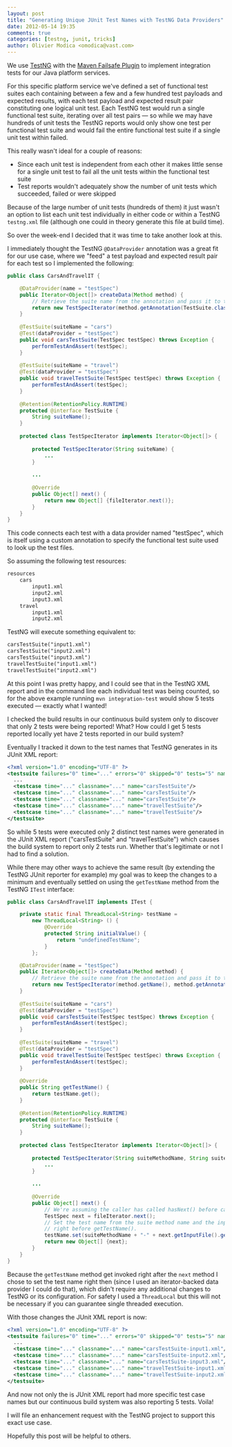 ```yaml
---
layout: post
title: "Generating Unique JUnit Test Names with TestNG Data Providers"
date: 2012-05-14 19:35
comments: true
categories: [testng, junit, tricks]
author: Olivier Modica <omodica@vast.com>
---
```


We use [TestNG](http://www.testng.org/) with the [Maven Failsafe Plugin](http://maven.apache.org/plugins/maven-failsafe-plugin/) to implement integration tests for our Java platform services.

For this specific platform service we've defined a set of functional test suites each containing between a few and a few hundred test payloads and expected results, with each test payload and expected result pair constituting one logical unit test. Each TestNG test would run a single functional test suite, iterating over all test pairs &mdash; so while we may have hundreds of unit tests the TestNG reports would only show one test per functional test suite and would fail the entire functional test suite if a single unit test within failed.

This really wasn't ideal for a couple of reasons:

* Since each unit test is independent from each other it makes little sense for a single unit test to fail all the unit tests within the functional test suite
* Test reports wouldn't adequately show the number of unit tests which succeeded, failed or were skipped 

<!-- more -->

Because of the large number of unit tests (hundreds of them) it just wasn't an option to list each unit test individually in either code or within a TestNG `testng.xml` file (although one could in theory generate this file at build time). 

So over the week-end I decided that it was time to take another look at this.

I immediately thought the TestNG `@DataProvider` annotation was a great fit for our use case, where we "feed" a test payload and expected result pair for each test so I implemented the following:

``` java
public class CarsAndTravelIT {

    @DataProvider(name = "testSpec")
    public Iterator<Object[]> createData(Method method) {
        // Retrieve the suite name from the annotation and pass it to the iterator which loads the input files within the test suite folder.
        return new TestSpecIterator(method.getAnnotation(TestSuite.class).suiteName());
    }
    
    @TestSuite(suiteName = "cars")
    @Test(dataProvider = "testSpec")
    public void carsTestSuite(TestSpec testSpec) throws Exception {
        performTestAndAssert(testSpec);
    }
        
    @TestSuite(suiteName = "travel")
    @Test(dataProvider = "testSpec")
    public void travelTestSuite(TestSpec testSpec) throws Exception {
        performTestAndAssert(testSpec);
    }
    
    @Retention(RetentionPolicy.RUNTIME)
    protected @interface TestSuite {
        String suiteName();
    }
    
    protected class TestSpecIterator implements Iterator<Object[]> {
    
        protected TestSpecIterator(String suiteName) {
            ...
        }
        
        ...
        
        @Override
        public Object[] next() {
            return new Object[] {fileIterator.next()};
        }
    }
}    
```

This code connects each test with a data provider named "testSpec", which is itself using a custom annotation to specify the functional test suite used to look up the test files.

So assuming the following test resources:

``` html
resources
    cars
        input1.xml
        input2.xml
        input3.xml
    travel
        input1.xml
        input2.xml
```

TestNG will execute something equivalent to:

``` html
carsTestSuite("input1.xml")
carsTestSuite("input2.xml")
carsTestSuite("input3.xml")
travelTestSuite("input1.xml")
travelTestSuite("input2.xml")
```

At this point I was pretty happy, and I could see that in the TestNG XML report and in the command line each individual test was being counted, so for the above example running `mvn integration-test` would show 5 tests executed &mdash; exactly what I wanted!

I checked the build results in our continuous build system only to discover that only 2 tests were being reported! What? How could I get 5 tests reported locally yet have 2 tests reported in our build system?

Eventually I tracked it down to the test names that TestNG generates in its JUnit XML report:

``` xml
<?xml version="1.0" encoding="UTF-8" ?>
<testsuite failures="0" time="..." errors="0" skipped="0" tests="5" name="TestSuite">
  ...
  <testcase time="..." classname="..." name="carsTestSuite"/>
  <testcase time="..." classname="..." name="carsTestSuite"/>
  <testcase time="..." classname="..." name="carsTestSuite"/>
  <testcase time="..." classname="..." name="travelTestSuite"/>
  <testcase time="..." classname="..." name="travelTestSuite"/>
</testsuite>  
```

So while 5 tests were executed only 2 distinct test names were generated in the JUnit XML report ("carsTestSuite" and "travelTestSuite") which causes the build system to report only 2 tests run. Whether that's legitimate or not I had to find a solution.

While there may other ways to achieve the same result (by extending the TestNG JUnit reporter for example) my goal was to keep the changes to a minimum and eventually settled on using the `getTestName` method from the TestNG `ITest` interface:

``` java
public class CarsAndTravelIT implements ITest {

    private static final ThreadLocal<String> testName = 
        new ThreadLocal<String> () {
            @Override 
            protected String initialValue() {
                return "undefinedTestName";
            }
        };

    @DataProvider(name = "testSpec")
    public Iterator<Object[]> createData(Method method) {
        // Retrieve the suite name from the annotation and pass it to the iterator which loads the input files within the test suite folder.
        return new TestSpecIterator(method.getName(), method.getAnnotation(TestSuite.class).suiteName());
    }
    
    @TestSuite(suiteName = "cars")
    @Test(dataProvider = "testSpec")
    public void carsTestSuite(TestSpec testSpec) throws Exception {
        performTestAndAssert(testSpec);
    }
        
    @TestSuite(suiteName = "travel")
    @Test(dataProvider = "testSpec")
    public void travelTestSuite(TestSpec testSpec) throws Exception {
        performTestAndAssert(testSpec);
    }
    
    @Override
    public String getTestName() {
        return testName.get();
    } 
    
    @Retention(RetentionPolicy.RUNTIME)
    protected @interface TestSuite {
        String suiteName();
    }
    
    protected class TestSpecIterator implements Iterator<Object[]> {
    
        protected TestSpecIterator(String suiteMethodName, String suiteName) {
            ...
        }
        
        ...
        
        @Override
        public Object[] next() {
            // We're assuming the caller has called hasNext() before calling this method.
            TestSpec next = fileIterator.next();
            // Set the test name from the suite method name and the input file name, since this is called
            // right before getTestName().
            testName.set(suiteMethodName + "-" + next.getInputFile().getName());
            return new Object[] {next};
        }
    }
}    
```

Because the `getTestName` method get invoked right after the `next` method I chose to set the test name right then (since I used an iterator-backed data provider I could do that), which didn't require any additional changes to TestNG or its configuration. For safety I used a `ThreadLocal` but this will not be necessary if you can guarantee single threaded execution.

With those changes the JUnit XML report is now:

``` xml
<?xml version="1.0" encoding="UTF-8" ?>
<testsuite failures="0" time="..." errors="0" skipped="0" tests="5" name="TestSuite">
  ...
  <testcase time="..." classname="..." name="carsTestSuite-input1.xml"/>
  <testcase time="..." classname="..." name="carsTestSuite-input2.xml"/>
  <testcase time="..." classname="..." name="carsTestSuite-input3.xml"/>
  <testcase time="..." classname="..." name="travelTestSuite-input1.xml"/>
  <testcase time="..." classname="..." name="travelTestSuite-input2.xml"/>
</testsuite>  
```

And now not only the is JUnit XML report had more specific test case names but our continuous build system was also reporting 5 tests. Voila!

I will file an enhancement request with the TestNG project to support this exact use case. 

Hopefully this post will be helpful to others.

